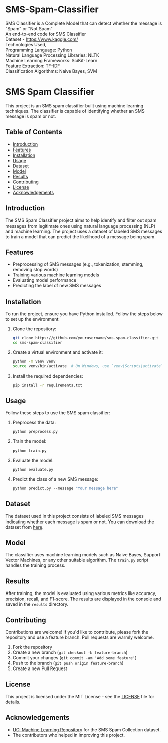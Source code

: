 # SMS-Spam-Classifier
SMS Classifier is a Complete Model that can detect whether the message is "Spam" or "Not Spam"
<br/>
An end-to-end code for SMS Classifier
<br/>
Dataset - https://www.kaggle.com/
<br/>
Technologies Used, 
    <br/>
    Programming Language: Python
    <br/>
    Natural Language Processing Libraries: NLTK
    <br/>
    Machine Learning Frameworks: SciKit-Learn
    <br/>
    Feature Extraction: TF-IDF
    <br/>
    Classification Algorithms: Naive Bayes, SVM
    <br/>

# SMS Spam Classifier

This project is an SMS spam classifier built using machine learning techniques. The classifier is capable of identifying whether an SMS message is spam or not.

## Table of Contents
- [Introduction](#introduction)
- [Features](#features)
- [Installation](#installation)
- [Usage](#usage)
- [Dataset](#dataset)
- [Model](#model)
- [Results](#results)
- [Contributing](#contributing)
- [License](#license)
- [Acknowledgements](#acknowledgements)

## Introduction
The SMS Spam Classifier project aims to help identify and filter out spam messages from legitimate ones using natural language processing (NLP) and machine learning. The project uses a dataset of labeled SMS messages to train a model that can predict the likelihood of a message being spam.

## Features
- Preprocessing of SMS messages (e.g., tokenization, stemming, removing stop words)
- Training various machine learning models
- Evaluating model performance
- Predicting the label of new SMS messages

## Installation
To run the project, ensure you have Python installed. Follow the steps below to set up the environment:

1. Clone the repository:
    ```bash
    git clone https://github.com/yourusername/sms-spam-classifier.git
    cd sms-spam-classifier
    ```

2. Create a virtual environment and activate it:
    ```bash
    python -m venv venv
    source venv/bin/activate  # On Windows, use `venv\Scripts\activate`
    ```

3. Install the required dependencies:
    ```bash
    pip install -r requirements.txt
    ```

## Usage
Follow these steps to use the SMS spam classifier:

1. Preprocess the data:
    ```python
    python preprocess.py
    ```

2. Train the model:
    ```python
    python train.py
    ```

3. Evaluate the model:
    ```python
    python evaluate.py
    ```

4. Predict the class of a new SMS message:
    ```python
    python predict.py --message "Your message here"
    ```

## Dataset
The dataset used in this project consists of labeled SMS messages indicating whether each message is spam or not. You can download the dataset from [here](https://archive.ics.uci.edu/ml/datasets/SMS+Spam+Collection).

## Model
The classifier uses machine learning models such as Naive Bayes, Support Vector Machines, or any other suitable algorithm. The `train.py` script handles the training process.

## Results
After training, the model is evaluated using various metrics like accuracy, precision, recall, and F1-score. The results are displayed in the console and saved in the `results` directory.

## Contributing
Contributions are welcome! If you'd like to contribute, please fork the repository and use a feature branch. Pull requests are warmly welcome.

1. Fork the repository
2. Create a new branch (`git checkout -b feature-branch`)
3. Commit your changes (`git commit -am 'Add some feature'`)
4. Push to the branch (`git push origin feature-branch`)
5. Create a new Pull Request

## License
This project is licensed under the MIT License - see the [LICENSE](LICENSE) file for details.

## Acknowledgements
- [UCI Machine Learning Repository](https://archive.ics.uci.edu/ml/index.php) for the SMS Spam Collection dataset.
- The contributors who helped in improving this project.


